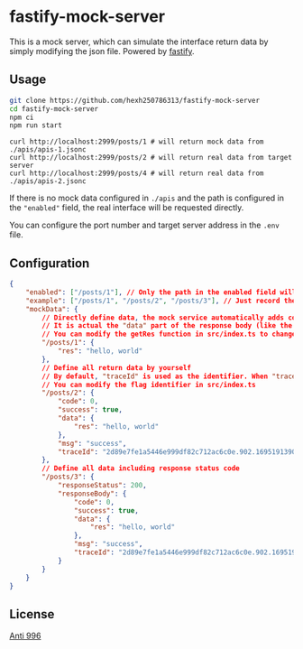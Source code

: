 # fastify-mock-server

This is a mock server, which can simulate the interface return data by simply modifying the json file. Powered by [fastify](https://www.fastify.io/).

## Usage

```bash
git clone https://github.com/hexh250786313/fastify-mock-server
cd fastify-mock-server
npm ci
npm run start
```

```
curl http://localhost:2999/posts/1 # will return mock data from ./apis/apis-1.jsonc
curl http://localhost:2999/posts/2 # will return real data from target server
curl http://localhost:2999/posts/4 # will return real data from ./apis/apis-2.jsonc
```

If there is no mock data configured in `./apis` and the path is configured in the `"enabled"` field, the real interface will be requested directly.

You can configure the port number and target server address in the `.env` file.

## Configuration

```json
{
    "enabled": ["/posts/1"], // Only the path in the enabled field will be mocked
    "example": ["/posts/1", "/posts/2", "/posts/3"], // Just record the path, no actual effect
    "mockData": {
        // Directly define data, the mock service automatically adds code, success, msg, traceId
        // It is actual the "data" part of the response body (like the "data" in the "/posts/2" example below), other parts are added automatically
        // You can modify the getRes function in src/index.ts to change this structure
        "/posts/1": {
            "res": "hello, world"
        },
        // Define all return data by yourself
        // By default, "traceId" is used as the identifier. When "traceId" exists, the default structure will not be added automatically.
        // You can modify the flag identifier in src/index.ts
        "/posts/2": {
            "code": 0,
            "success": true,
            "data": {
                "res": "hello, world"
            },
            "msg": "success",
            "traceId": "2d89e7fe1a5446e999df82c712ac6c0e.902.16951913902842587"
        },
        // Define all data including response status code
        "/posts/3": {
            "responseStatus": 200,
            "responseBody": {
                "code": 0,
                "success": true,
                "data": {
                    "res": "hello, world"
                },
                "msg": "success",
                "traceId": "2d89e7fe1a5446e999df82c712ac6c0e.902.16951913902842587"
            }
        }
    }
}
```

## License

[Anti 996](https://github.com/hexh250786313/fastify-mock-server/blob/master/LICENSE)
